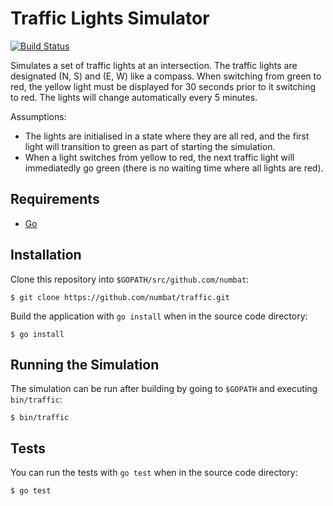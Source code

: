 # Traffic Lights Simulator

[![Build Status](https://travis-ci.org/numbat/traffic.svg?branch=master)](https://travis-ci.org/numbat/traffic)

Simulates a set of traffic lights at an intersection. The traffic lights 
are designated (N, S) and (E, W) like a compass. When switching from 
green to red, the yellow light must be displayed for 30 seconds prior to 
it switching to red. The lights will change automatically every 5 minutes.

Assumptions:
- The lights are initialised in a state where they are all red, and the
  first light will transition to green as part of starting the simulation.
- When a light switches from yellow to red, the next traffic light will
  immediatedly go green (there is no waiting time where all lights are
  red).

## Requirements
- [Go](https://golang.org/dl/)

## Installation
Clone this repository into ``$GOPATH/src/github.com/numbat``:
```
$ git clone https://github.com/numbat/traffic.git
```
Build the application with ``go install`` when in the source code 
directory:
```
$ go install
```

## Running the Simulation
The simulation can be run after building by going to ``$GOPATH`` and 
executing ``bin/traffic``:
```
$ bin/traffic
```

## Tests
You can run the tests with ``go test`` when in the source code directory:
```
$ go test
```